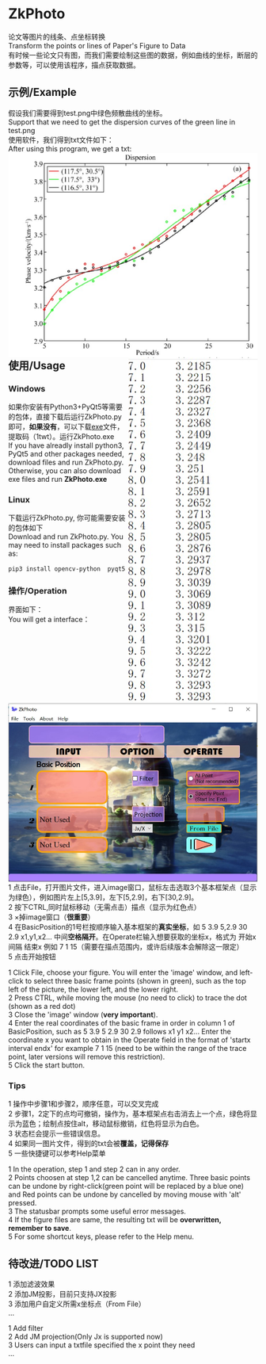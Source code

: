 # ZkPhoto
论文等图片的线条、点坐标转换  
Transform the points or lines of Paper's Figure to Data  
有时候一些论文只有图，而我们需要绘制这些图的数据，例如曲线的坐标，断层的参数等，可以使用该程序，描点获取数据。  
## 示例/Example
假设我们需要得到test.png中绿色频散曲线的坐标。  
Support that we need to get the dispersion curves of the green line in test.png  
使用软件，我们得到txt文件如下：  
After using this program, we get a txt:  
<img src="test.png" alt="test.png" style="zooom:70%;" align=left>  
<img src="testtxt.png" alt="testtxt.png" style="zooom:70%;" align=right>

## 使用/Usage
### Windows
如果你安装有Python3+PyQt5等需要的包体，直接下载后运行ZkPhoto.py即可，**如果没有**，可以下载[exe](https://pan.baidu.com/s/1DS7GO_nhBHRe3BrVrlFzXQ)文件，提取码（1twt）。运行ZkPhoto.exe  
If you have alreadly install python3, PyQt5 and other packages needed, download files and run ZkPhoto.py. Otherwise, you can also download exe files and run **ZkPhoto.exe**  
### Linux
下载运行ZkPhoto.py, 你可能需要安装的包体如下  
Download and run ZkPhoto.py. You may need to install packages such as:  
```bash
pip3 install opencv-python  pyqt5
```
### 操作/Operation
界面如下：  
You will get a interface：  
<img src="interface.png" alt="interface.png" style="zooom:70%;" align=center>  
1 点击File，打开图片文件，进入image窗口，鼠标左击选取3个基本框架点（显示为绿色），例如图片左上[5,3.9]，左下[5,2.9]，右下[30,2.9]。  
2 按下CTRL,同时鼠标移动（无需点击）描点（显示为红色点）  
3  ×掉image窗口（**很重要**）  
4 在BasicPosition的1号栏按顺序输入基本框架的**真实坐标**，如 5 3.9 5,2.9 30 2.9  x1,y1,x2... 中间**空格隔开**。在Operate栏输入想要获取的坐标x，格式为 开始x 间隔 结束x 例如 7 1 15（需要在描点范围内，或许后续版本会解除这一限定）  
5 点击开始按钮  

1 Click File, choose your figure. You will enter the 'image' window, and left-click to select three basic frame points (shown in green), such as the top left of the picture, the lower left, and the lower right.   
2 Press CTRL, while moving the mouse (no need to click) to trace the dot (shown as a red dot)  
3 Close the 'image' window (**very important**).   
4 Enter the real coordinates of the basic frame in order in column 1 of BasicPosition, such as 5 3.9 5 2.9 30 2.9  follows x1 y1 x2... Enter the coordinate x you want to obtain in the Operate field in the format of 'startx interval endx' for example 7 1 15 (need to be within the range of the trace point, later versions will remove this restriction).   
5 Click the start button.  
### Tips
1 操作中步骤1和步骤2，顺序任意，可以交叉完成  
2 步骤1，2定下的点均可撤销，操作为，基本框架点右击消去上一个点，绿色将显示为蓝色；绘制点按住alt，移动鼠标撤销，红色将显示为白色。  
3 状态栏会提示一些错误信息。  
4 如果同一图片文件，得到的txt会被**覆盖，记得保存**  
5 一些快捷键可以参考Help菜单  

1 In the operation, step 1 and step 2 can in any order.   
2 Points choosen at step 1,2 can be cancelled anytime. Three basic points can be undone by right-click(green point will be replaced by a blue one) and Red points can be undone by cancelled by moving mouse with 'alt' pressed.   
3 The statusbar prompts some useful error messages.   
4 If the figure files are same, the resulting txt will be **overwritten, remember to save**.   
5 For some shortcut keys, please refer to the Help menu.  

## 待改进/TODO LIST
1 添加滤波效果  
2 添加JM投影，目前只支持JX投影  
3 添加用户自定义所需x坐标点（From File）  
...  

1 Add filter  
2 Add JM projection(Only Jx is supported now)  
3 Users can input a txtfile specified the x point they need  
...  






 
